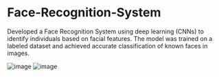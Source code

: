 # Face-Recognition-System
Developed a Face Recognition System using deep learning (CNNs) to identify individuals based on facial features. The model was trained on a labeled dataset and achieved accurate classification of known faces in images.

![image](https://github.com/user-attachments/assets/a2f94253-b987-4911-91ee-58f297d781df)
![image](https://github.com/user-attachments/assets/de7c7d11-71d2-4a25-ac4d-8f6b8780a32f)
